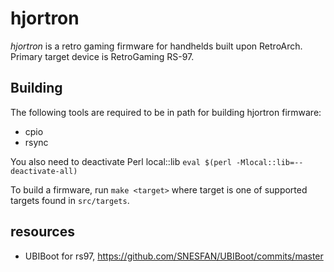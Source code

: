 # hjortron

_hjortron_ is a retro gaming firmware for handhelds built upon
RetroArch. Primary target device is RetroGaming RS-97.

## Building

The following tools are required to be in path for building hjortron
firmware:

- cpio
- rsync

You also need to deactivate Perl local::lib `eval $(perl
-Mlocal::lib=--deactivate-all)`

To build a firmware, run `make <target>` where target is one of
supported targets found in `src/targets`.


## resources

 - UBIBoot for rs97, https://github.com/SNESFAN/UBIBoot/commits/master